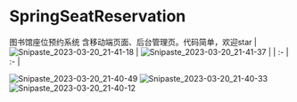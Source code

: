 # SpringSeatReservation
图书馆座位预约系统
含移动端页面、后台管理页。代码简单，欢迎star
|  ![Snipaste_2023-03-20_21-41-18](https://user-images.githubusercontent.com/63033041/226364945-3a93d6c2-4d1e-4a78-8f80-406339321bad.jpg)  |  ![Snipaste_2023-03-20_21-41-37](https://user-images.githubusercontent.com/63033041/226364920-188da0b4-c589-4118-8548-2c26fb69fee8.jpg)  |
| :- | :- |




![Snipaste_2023-03-20_21-40-49](https://user-images.githubusercontent.com/63033041/226364955-beec9f83-4055-450e-a3f7-b17b4b3dea9c.jpg)
![Snipaste_2023-03-20_21-40-33](https://user-images.githubusercontent.com/63033041/226364975-af5e84de-c7cc-4042-907e-f6502fc4dc67.jpg)
![Snipaste_2023-03-20_21-40-12](https://user-images.githubusercontent.com/63033041/226364989-7f46c0e1-fdcb-4b3b-8072-89a82c4ec527.jpg)
